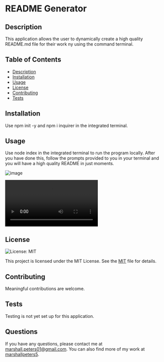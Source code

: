# README Generator

## Description

This application allows the user to dynamically create a high quality README.md file for their work ny using the command terminal.

## Table of Contents

- [Description](#description-)
- [Installation](#installation-)
- [Usage](#usage-)
- [License](#license-)
- [Contributing](#contributing-)
- [Tests](#tests-)

## Installation

Use npm init -y and npm i inquirer in the integrated terminal.

## Usage

Use node index in the integrated terminal to run the program locally. After you have done this, follow the prompts provided to you in your terminal and you will have a high quality README in just moments.

![image](https://user-images.githubusercontent.com/89714815/233980777-07315be6-b458-4c72-b4f2-184a4505218f.png)

![video](https://user-images.githubusercontent.com/89714815/233982643-e135a67b-0922-4af1-9631-e3f661e7131e.mp4)

## License

![License: MIT](https://img.shields.io/badge/License-MIT-yellow.svg)

This project is licensed under the MIT License. See the [MIT](https://opensource.org/licenses/MIT) file for details.

## Contributing

Meaningful contributions are welcome.

## Tests

Testing is not yet set up for this application.

## Questions

If you have any questions, please contact me at marshall.peters01@gmail.com. You can also find more of my work at [marshallpeters5](https://github.com/marshallpeters5/).